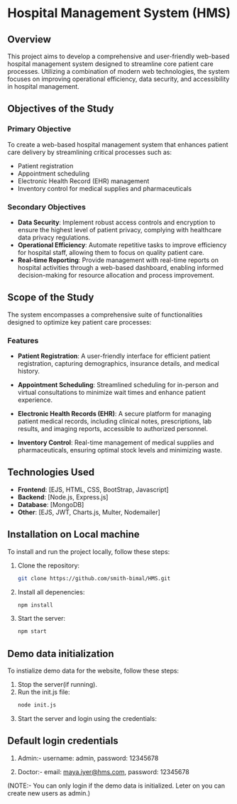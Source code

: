 # Hospital Management System (HMS)

## Overview
This project aims to develop a comprehensive and user-friendly web-based hospital management system designed to streamline core patient care processes. Utilizing a combination of modern web technologies, the system focuses on improving operational efficiency, data security, and accessibility in hospital management.

## Objectives of the Study

### Primary Objective
To create a web-based hospital management system that enhances patient care delivery by streamlining critical processes such as:
- Patient registration
- Appointment scheduling
- Electronic Health Record (EHR) management
- Inventory control for medical supplies and pharmaceuticals

### Secondary Objectives
- **Data Security**: Implement robust access controls and encryption to ensure the highest level of patient privacy, complying with healthcare data privacy regulations.
- **Operational Efficiency**: Automate repetitive tasks to improve efficiency for hospital staff, allowing them to focus on quality patient care.
- **Real-time Reporting**: Provide management with real-time reports on hospital activities through a web-based dashboard, enabling informed decision-making for resource allocation and process improvement.

## Scope of the Study
The system encompasses a comprehensive suite of functionalities designed to optimize key patient care processes:

### Features
- **Patient Registration**: A user-friendly interface for efficient patient registration, capturing demographics, insurance details, and medical history.
  
- **Appointment Scheduling**: Streamlined scheduling for in-person and virtual consultations to minimize wait times and enhance patient experience.
  
- **Electronic Health Records (EHR)**: A secure platform for managing patient medical records, including clinical notes, prescriptions, lab results, and imaging reports, accessible to authorized personnel.
  
- **Inventory Control**: Real-time management of medical supplies and pharmaceuticals, ensuring optimal stock levels and minimizing waste.

## Technologies Used
- **Frontend**: [EJS, HTML, CSS, BootStrap, Javascript]
- **Backend**: [Node.js, Express.js]
- **Database**: [MongoDB]
- **Other**: [EJS, JWT, Charts.js, Multer, Nodemailer]

## Installation on Local machine
To install and run the project locally, follow these steps:

1. Clone the repository:
   ```bash
   git clone https://github.com/smith-bimal/HMS.git

2. Install all depenencies:
   ```bash
   npm install

3. Start the server:
   ```bash
   npm start

## Demo data initialization
To instialize demo data for the website, follow these steps:

1. Stop the server(if running).
2. Run the init.js file:
   ```bash
   node init.js

3. Start the server and login using the credentials:


## Default login credentials
1. Admin:-
   username: admin,
   password: 12345678

2. Doctor:-
   email: maya.iyer@hms.com,
   password: 12345678

(NOTE:- You can only login if the demo data is initialized. Leter on you can create new users as admin.)

